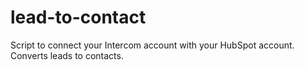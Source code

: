# lead-to-contact
Script to connect your Intercom account with your HubSpot account. Converts leads to contacts.
